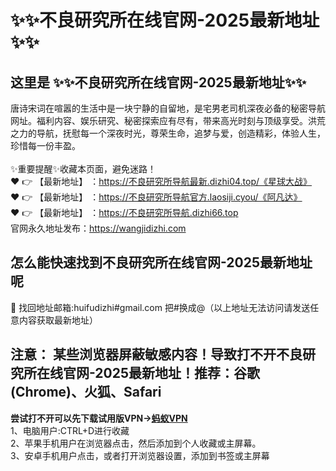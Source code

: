 # :sparkles::sparkles:不良研究所在线官网-2025最新地址:sparkles::sparkles:
## 这里是 :sparkles::sparkles:不良研究所在线官网-2025最新地址:sparkles::sparkles:<br>
唐诗宋词在喧嚣的生活中是一块宁静的自留地，是宅男老司机深夜必备的秘密导航网址。福利内容、娱乐研究、秘密探索应有尽有，带来高光时刻与顶级享受。洪荒之力的导航，抚慰每一个深夜时光，尊荣生命，追梦与爱，创造精彩，体验人生，珍惜每一份丰盈。<br><br>
✨重要提醒✨收藏本页面，避免迷路！<br>
❤️ 👉 【最新地址】 ：https://不良研究所导航最新.dizhi04.top/《星球大战》<br>
❤️ 👉 【最新地址】 ：https://不良研究所导航官方.laosiji.cyou/《阿凡达》<br>
❤️ 👉 【最新地址】 ：https://不良研究所导航.dizhi66.top<br>
官网永久地址发布：https://wangjidizhi.com<br>
## 怎么能快速找到**不良研究所在线官网-2025最新地址**呢<br>
📧 找回地址邮箱:huifudizhi#gmail.com 把#换成@（以上地址无法访问请发送任意内容获取最新地址）<br>
## 注意： 某些浏览器屏蔽敏感内容！导致打不开不良研究所在线官网-2025最新地址！推荐：谷歌(Chrome)、火狐、Safari<br>
**尝试打不开可以先下载试用版VPN→<a href="https://063.barrtaq.cc/c-21265/a-bS5rc">蚂蚁VPN</a>**<br>
1、电脑用户:CTRL+D进行收藏<br>
2、苹果手机用户在浏览器点击，然后添加到个人收藏或主屏幕。<br>
3、安卓手机用户点击，或者打开浏览器设置，添加到书签或主屏幕
